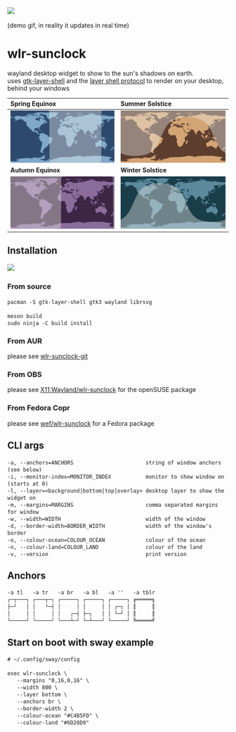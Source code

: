 ![](.github/gif.gif)

(demo gif, in reality it updates in real time)

# wlr-sunclock

wayland desktop widget to show to the sun's shadows on earth.  
uses [gtk-layer-shell](https://github.com/wmww/gtk-layer-shell) and the [layer shell protocol](https://github.com/swaywm/wlr-protocols/blob/master/unstable/wlr-layer-shell-unstable-v1.xml) to render on your desktop, behind your windows

| Spring Equinox | Summer Solstice |
|:--|:--|
| ![](.github/spring_equinox.png) |  ![](.github/summer_solstice.png)  |
| **Autumn Equinox** | **Winter Solstice** | 
| ![](.github/autumn_equinox.png) |  ![](.github/winter_solstice.png)  |


## Installation

[![](https://repology.org/badge/vertical-allrepos/wlr-sunclock.svg)](https://repology.org/project/wlr-sunclock/versions)

### From source

    pacman -S gtk-layer-shell gtk3 wayland librsvg

    meson build
    sudo ninja -C build install

### From AUR

please see [wlr-sunclock-git](https://aur.archlinux.org/packages/wlr-sunclock-git/)

### From OBS

please see [X11:Wayland/wlr-sunclock](https://build.opensuse.org/package/show/X11:Wayland/wlr-sunclock) for the openSUSE package

### From Fedora Copr

please see [wef/wlr-sunclock](https://copr.fedorainfracloud.org/coprs/wef/wlr-sunclock/) for a Fedora package

## CLI args

    -a, --anchors=ANCHORS                       string of window anchors (see below)
    -i, --monitor-index=MONITOR_INDEX           monitor to show window on (starts at 0)
    -l, --layer=<background|bottom|top|overlay> desktop layer to show the widget on
    -m, --margins=MARGINS                       comma separated margins for window
    -w, --width=WIDTH                           width of the window
    -d, --border-width=BORDER_WIDTH             width of the window's border
    -o, --colour-ocean=COLOUR_OCEAN             colour of the ocean
    -n, --colour-land=COLOUR_LAND               colour of the land
    -v, --version                               print version

## Anchors

    -a tl   -a tr   -a br   -a bl   -a ''   -a tblr
    ┌─┬───┐ ┌───┬─┐ ┌─────┐ ┌─────┐ ┌─────┐ ╔═════╗
    ├─┘   │ │   └─┤ │     │ │     │ │ ┌─┐ │ ║     ║
    │     │ │     │ │   ┌─┤ ├─┐   │ │ └─┘ │ ║     ║
    └─────┘ └─────┘ └───┴─┘ └─┴───┘ └─────┘ ╚═════╝

## Start on boot with sway example

    # ~/.config/sway/config

    exec wlr-sunclock \
       --margins "0,16,0,16" \
       --width 800 \
       --layer bottom \
       --anchors br \
       --border-width 2 \
       --colour-ocean "#C4B5FD" \
       --colour-land "#6D28D9"
